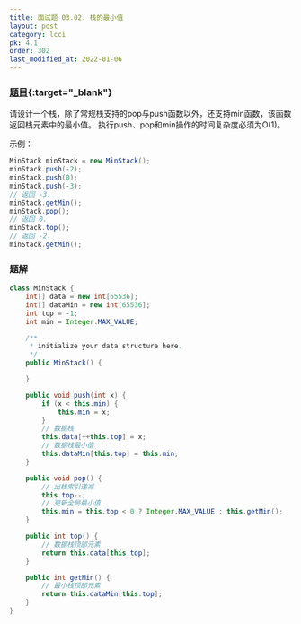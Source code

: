 ```yaml
---
title: 面试题 03.02. 栈的最小值
layout: post
category: lcci
pk: 4.1
order: 302
last_modified_at: 2022-01-06
---
```


### [题目](https://leetcode-cn.com/min-stack-lcci/){:target="_blank"}

请设计一个栈，除了常规栈支持的pop与push函数以外，还支持min函数，该函数返回栈元素中的最小值。
执行push、pop和min操作的时间复杂度必须为O(1)。


示例：
```java
MinStack minStack = new MinStack();
minStack.push(-2);
minStack.push(0);
minStack.push(-3);
// 返回 -3.
minStack.getMin();
minStack.pop();
// 返回 0.
minStack.top();
// 返回 -2.
minStack.getMin();
```

### 题解

```java
class MinStack {
    int[] data = new int[65536];
    int[] dataMin = new int[65536];
    int top = -1;
    int min = Integer.MAX_VALUE;

    /**
     * initialize your data structure here.
     */
    public MinStack() {

    }

    public void push(int x) {
        if (x < this.min) {
            this.min = x;
        }
        // 数据栈
        this.data[++this.top] = x;
        // 数据栈最小值
        this.dataMin[this.top] = this.min;
    }

    public void pop() {
        // 出栈索引递减
        this.top--;
        // 更新全局最小值
        this.min = this.top < 0 ? Integer.MAX_VALUE : this.getMin();
    }

    public int top() {
        // 数据栈顶部元素
        return this.data[this.top];
    }

    public int getMin() {
        // 最小栈顶部元素
        return this.dataMin[this.top];
    }
}
```